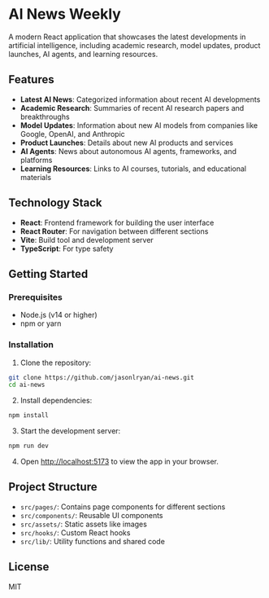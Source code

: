 # AI News Weekly

A modern React application that showcases the latest developments in artificial intelligence, including academic research, model updates, product launches, AI agents, and learning resources.

## Features

- **Latest AI News**: Categorized information about recent AI developments
- **Academic Research**: Summaries of recent AI research papers and breakthroughs
- **Model Updates**: Information about new AI models from companies like Google, OpenAI, and Anthropic
- **Product Launches**: Details about new AI products and services
- **AI Agents**: News about autonomous AI agents, frameworks, and platforms
- **Learning Resources**: Links to AI courses, tutorials, and educational materials

## Technology Stack

- **React**: Frontend framework for building the user interface
- **React Router**: For navigation between different sections
- **Vite**: Build tool and development server
- **TypeScript**: For type safety

## Getting Started

### Prerequisites

- Node.js (v14 or higher)
- npm or yarn

### Installation

1. Clone the repository:

```bash
git clone https://github.com/jasonlryan/ai-news.git
cd ai-news
```

2. Install dependencies:

```bash
npm install
```

3. Start the development server:

```bash
npm run dev
```

4. Open [http://localhost:5173](http://localhost:5173) to view the app in your browser.

## Project Structure

- `src/pages/`: Contains page components for different sections
- `src/components/`: Reusable UI components
- `src/assets/`: Static assets like images
- `src/hooks/`: Custom React hooks
- `src/lib/`: Utility functions and shared code

## License

MIT

